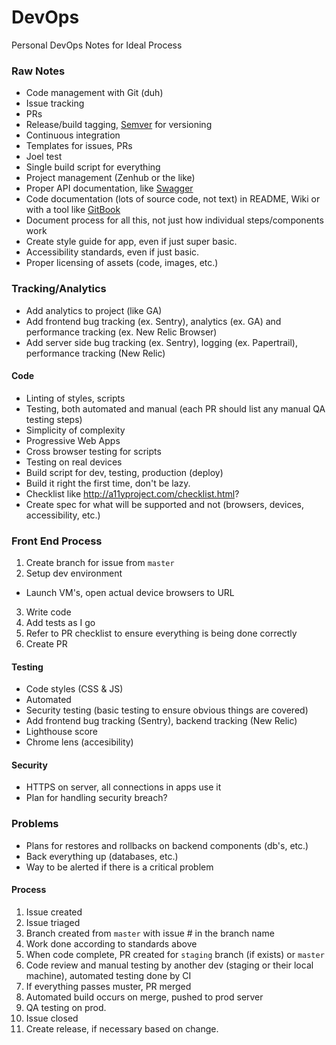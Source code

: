 # DevOps
Personal DevOps Notes for Ideal Process


### Raw Notes
- Code management with Git (duh)
- Issue tracking
- PRs
- Release/build tagging, [Semver](http://semver.org/) for versioning
- Continuous integration
- Templates for issues, PRs
- Joel test
- Single build script for everything
- Project management (Zenhub or the like)
- Proper API documentation, like [Swagger](http://swagger.io/)
- Code documentation (lots of source code, not text) in README, Wiki or with a tool like [GitBook](https://www.gitbook.com/)
- Document process for all this, not just how individual steps/components work
- Create style guide for app, even if just super basic.
- Accessibility standards, even if just basic.
- Proper licensing of assets (code, images, etc.)

### Tracking/Analytics
- Add analytics to project (like GA)
- Add frontend bug tracking (ex. Sentry), analytics (ex. GA) and performance tracking (ex. New Relic Browser)
- Add server side bug tracking (ex. Sentry), logging (ex. Papertrail), performance tracking (New Relic)

#### Code
- Linting of styles, scripts
- Testing, both automated and manual (each PR should list any manual QA testing steps)
- Simplicity of complexity
- Progressive Web Apps
- Cross browser testing for scripts
- Testing on real devices
- Build script for dev, testing, production (deploy)
- Build it right the first time, don't be lazy.
- Checklist like http://a11yproject.com/checklist.html?
- Create spec for what will be supported and not (browsers, devices, accessibility, etc.)


### Front End Process
1. Create branch for issue from `master`
2. Setup dev environment 
- Launch VM's, open actual device browsers to URL
3. Write code
4. Add tests as I go
5. Refer to PR checklist to ensure everything is being done correctly
6. Create PR

#### Testing
- Code styles (CSS & JS)
- Automated
- Security testing (basic testing to ensure obvious things are covered)
- Add frontend bug tracking (Sentry), backend tracking (New Relic)
- Lighthouse score
- Chrome lens (accesibility)

#### Security
- HTTPS on server, all connections in apps use it
- Plan for handling security breach?

### Problems
- Plans for restores and rollbacks on backend components (db's, etc.)
- Back everything up (databases, etc.)
- Way to be alerted if there is a critical problem

#### Process
1. Issue created
2. Issue triaged
3. Branch created from `master` with issue # in the branch name
4. Work done according to standards above
5. When code complete, PR created for `staging` branch (if exists) or `master`
6. Code review and manual testing by another dev (staging or their local machine), automated testing done by CI 
7. If everything passes muster, PR merged
8. Automated build occurs on merge, pushed to prod server
9. QA testing on prod.
10. Issue closed
11. Create release, if necessary based on change.



